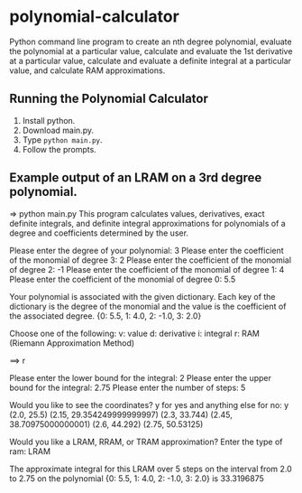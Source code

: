 # polynomial-calculator
Python command line program to create an nth degree polynomial, evaluate the polynomial at a particular value, calculate and evaluate the 1st derivative at a particular value, calculate and evaluate a definite integral at a particular value, and calculate RAM approximations.

## Running the Polynomial Calculator
1. Install python.
1. Download main.py.
1. Type `python main.py`.
1. Follow the prompts.

## Example output of an LRAM on a 3rd degree polynomial.

=> python main.py
This program calculates values, derivatives, exact definite
integrals, and definite integral approximations for polynomials
of a degree and coefficients determined by the user.

Please enter the degree of your polynomial: 3
Please enter the coefficient of the monomial of degree 3: 2
Please enter the coefficient of the monomial of degree 2: -1
Please enter the coefficient of the monomial of degree 1: 4
Please enter the coefficient of the monomial of degree 0: 5.5

Your polynomial is associated with the given dictionary. Each
key of the dictionary is the degree of the monomial
and the value is the coefficient of the associated degree.
{0: 5.5, 1: 4.0, 2: -1.0, 3: 2.0}

Choose one of the following:
   v: value
   d: derivative
   i: integral
   r: RAM (Riemann Approximation Method)

==> r

Please enter the lower bound for the integral: 2
Please enter the upper bound for the integral: 2.75
Please enter the number of steps: 5

Would you like to see the coordinates? y for yes and anything else for no: y
(2.0, 25.5)
(2.15, 29.354249999999997)
(2.3, 33.744)
(2.45, 38.70975000000001)
(2.6, 44.292)
(2.75, 50.53125)

Would you like a LRAM, RRAM, or TRAM approximation? Enter the type of ram: LRAM

The approximate integral for this LRAM over 5 steps on the interval from  2.0  to  2.75  on the polynomial  {0: 5.5, 1: 4.0, 2: -1.0, 3: 2.0}  is  33.3196875
